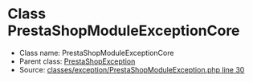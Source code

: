 Class PrestaShopModuleExceptionCore
=====================





* Class name: PrestaShopModuleExceptionCore
* Parent class: [PrestaShopException](class.PrestaShopExceptionCore)
* Source: [classes/exception/PrestaShopModuleException.php line 30](https://github.com/PrestaShop/PrestaShop/blob/1.6.1.1/classes/exception/PrestaShopModuleException.php#L30)












